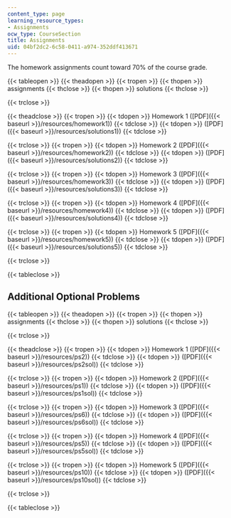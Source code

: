 ```yaml
---
content_type: page
learning_resource_types:
- Assignments
ocw_type: CourseSection
title: Assignments
uid: 04bf2dc2-6c58-0411-a974-352ddf413671
---
```


The homework assignments count toward 70% of the course grade.

{{< tableopen >}}
{{< theadopen >}}
{{< tropen >}}
{{< thopen >}}
assignments
{{< thclose >}}
{{< thopen >}}
solutions
{{< thclose >}}

{{< trclose >}}

{{< theadclose >}}
{{< tropen >}}
{{< tdopen >}}
Homework 1 ([PDF]({{< baseurl >}}/resources/homework1))
{{< tdclose >}}
{{< tdopen >}}
([PDF]({{< baseurl >}}/resources/solutions1))
{{< tdclose >}}

{{< trclose >}}
{{< tropen >}}
{{< tdopen >}}
Homework 2 ([PDF]({{< baseurl >}}/resources/homework2))
{{< tdclose >}}
{{< tdopen >}}
([PDF]({{< baseurl >}}/resources/solutions2))
{{< tdclose >}}

{{< trclose >}}
{{< tropen >}}
{{< tdopen >}}
Homework 3 ([PDF]({{< baseurl >}}/resources/homework3))
{{< tdclose >}}
{{< tdopen >}}
([PDF]({{< baseurl >}}/resources/solutions3))
{{< tdclose >}}

{{< trclose >}}
{{< tropen >}}
{{< tdopen >}}
Homework 4 ([PDF]({{< baseurl >}}/resources/homework4))
{{< tdclose >}}
{{< tdopen >}}
([PDF]({{< baseurl >}}/resources/solutions4))
{{< tdclose >}}

{{< trclose >}}
{{< tropen >}}
{{< tdopen >}}
Homework 5 ([PDF]({{< baseurl >}}/resources/homework5))
{{< tdclose >}}
{{< tdopen >}}
([PDF]({{< baseurl >}}/resources/solutions5))
{{< tdclose >}}

{{< trclose >}}

{{< tableclose >}}

Additional Optional Problems
----------------------------

{{< tableopen >}}
{{< theadopen >}}
{{< tropen >}}
{{< thopen >}}
assignments
{{< thclose >}}
{{< thopen >}}
solutions
{{< thclose >}}

{{< trclose >}}

{{< theadclose >}}
{{< tropen >}}
{{< tdopen >}}
Homework 1 ([PDF]({{< baseurl >}}/resources/ps2))
{{< tdclose >}}
{{< tdopen >}}
([PDF]({{< baseurl >}}/resources/ps2sol))
{{< tdclose >}}

{{< trclose >}}
{{< tropen >}}
{{< tdopen >}}
Homework 2 ([PDF]({{< baseurl >}}/resources/ps1))
{{< tdclose >}}
{{< tdopen >}}
([PDF]({{< baseurl >}}/resources/ps1sol))
{{< tdclose >}}

{{< trclose >}}
{{< tropen >}}
{{< tdopen >}}
Homework 3 ([PDF]({{< baseurl >}}/resources/ps6))
{{< tdclose >}}
{{< tdopen >}}
([PDF]({{< baseurl >}}/resources/ps6sol))
{{< tdclose >}}

{{< trclose >}}
{{< tropen >}}
{{< tdopen >}}
Homework 4 ([PDF]({{< baseurl >}}/resources/ps5))
{{< tdclose >}}
{{< tdopen >}}
([PDF]({{< baseurl >}}/resources/ps5sol))
{{< tdclose >}}

{{< trclose >}}
{{< tropen >}}
{{< tdopen >}}
Homework 5 ([PDF]({{< baseurl >}}/resources/ps10))
{{< tdclose >}}
{{< tdopen >}}
([PDF]({{< baseurl >}}/resources/ps10sol))
{{< tdclose >}}

{{< trclose >}}

{{< tableclose >}}